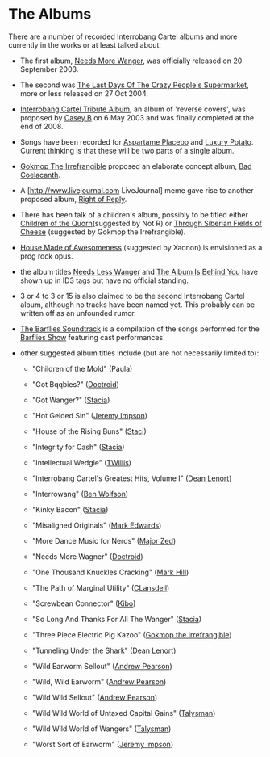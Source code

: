 # The Albums
There are a number of recorded Interrobang Cartel albums and more currently in the works or at least talked about:

* The first album, [Needs More Wanger](/needs-more-wanger), was officially released on 20 September 2003. 

* The second was [The Last Days Of The Crazy People's Supermarket](/the-last-days-of-the-crazy-peoples-supermarket), more or less released on 27 Oct 2004. 

* [Interrobang Cartel Tribute Album](/interrobang-cartel-tribute-album), an album of 'reverse covers', was proposed by [Casey B](/casey-b) on 6 May 2003 and was finally completed at the end of 2008. 

* Songs have been recorded for [Aspartame Placebo](/aspartame-placebo) and [Luxury Potato](/luxury-potato). Current thinking is that these will be two parts of a single album. 

* [Gokmop The Irrefrangible](/gokmop-the-irrefrangible) proposed an elaborate concept album, [Bad Coelacanth](/bad-coelacanth). 

* A [http://www.livejournal.com LiveJournal] meme gave rise to another proposed album, [Right of Reply](/right-of-reply). 

* There has been talk of a children's album, possibly to be titled either [Children of the Quorn](/children-of-the-quorn)(suggested by Not R) or [Through Siberian Fields of Cheese](/through-siberian-fields-of-cheese) (suggested by Gokmop the Irrefrangible). 

* [House Made of Awesomeness](/house-made-of-awesomeness) (suggested by Xaonon) is envisioned as a prog rock opus. 

* the album titles [Needs Less Wanger](/needs-less-wanger) and [The Album Is Behind You](/the-album-is-behind-you) have shown up in ID3 tags but have no official standing. 

* 3 or 4 to 3 or 15 is also claimed to be the second Interrobang Cartel album, although no tracks have been named yet. This probably can be written off as an unfounded rumor. 

* [The Barflies Soundtrack](/the-barflies-soundtrack) is a compilation of the songs performed for the [Barflies Show](/barflies-show) featuring cast performances.



* other suggested album titles include (but are not necessarily limited to):

  * "Children of the Mold" (Paula)

  * "Got Bqqbies?" ([Doctroid](/doctroid))

  * "Got Wanger?" ([Stacia](/stacia))

  * "Hot Gelded Sin" ([Jeremy Impson](/jeremy-impson))

  * "House of the Rising Buns" ([Staci](/staci))

  * "Integrity for Cash" ([Stacia](/stacia))

  * "Intellectual Wedgie" ([TWillis](/twillis))

  * "Interrobang Cartel's Greatest Hits, Volume I" ([Dean Lenort](/dean-lenort))

  * "Interrowang" ([Ben Wolfson](/ben-wolfson))

  * "Kinky Bacon" ([Stacia](/stacia))

  * "Misaligned Originals" ([Mark Edwards](/mark-edwards))

  * "More Dance Music for Nerds" ([Major Zed](/major-zed))

  * "Needs More Wagner" ([Doctroid](/doctroid))

  * "One Thousand Knuckles Cracking" ([Mark Hill](/mark-hill))

  * "The Path of Marginal Utility" ([CLansdell](/clansdell))

  * "Screwbean Connector" ([Kibo](/kibo))

  * "So Long And Thanks For All The Wanger" ([Stacia](/stacia))

  * "Three Piece Electric Pig Kazoo" ([Gokmop the Irrefrangible](/gokmop-the-irrefrangible))

  * "Tunneling Under the Shark" ([Dean Lenort](/dean-lenort))

  * "Wild Earworm Sellout" ([Andrew Pearson](/andrew-pearson))

  * "Wild, Wild Earworm" ([Andrew Pearson](/andrew-pearson))

  * "Wild Wild Sellout" ([Andrew Pearson](/andrew-pearson))

  * "Wild Wild World of Untaxed Capital Gains" ([Talysman](/talysman))

  * "Wild Wild World of Wangers" ([Talysman](/talysman))

  * "Worst Sort of Earworm" ([Jeremy Impson](/jeremy-impson)) 

